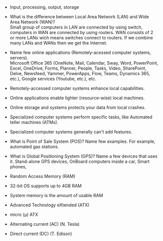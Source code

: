 - Input, processing, output, storage  
- What is the difference between Local Area Network (LAN) and Wide Area Network (WAN)?  
Small group of computers in LAN are connected by using switch, computers in WAN are connected by using routers. WAN consists of 2 or more LANs wich means switches connect to routers. If we combine many LANs and WANs then we get the Internet.

- Name few online applications (Remotely-acessed computer systems, servers).  
Microsoft Office 365 (OneNote, Mail, Calendar, Sway, Word, PowerPoint, Excel, OneDrive, Forms, Planner, People, Tasks, Video, SharePoint, Delve, Newsfeed, Yammer, PowerApps, Flow, Teams, Dynamics 365, etc.), Google services (Youtube, etc.), etc.  

- Remotely-accessed computer systems enhance local capabilities.  

- Online applications enable lighter (resource-wise) local machines.

- Online storage and systems protects your data from local crashes.  

- Specialized computer systems perform specific tasks, like Automated teller machines (ATMs).

- Specialized computer systems generally can't add features.

- What is Point of Sale System (POS)? Name few examples.
For example, automated gas stations.

- What is Global Positioning System (GPS)? Name a few devices that uses it.
Stand-alone GPS devices, OnBoard computers inside a car, Smart phones, 

- Random Access Memory (RAM)

- 32-bit OS supports up to 4GB  RAM

- System memory is the amount of usable RAM

- Advanced Technology eXtended (ATX)

- micro (µ) ATX

- Alternating current (AC) (N. Tesla)

- Direct current (DC) (T. Edison)






